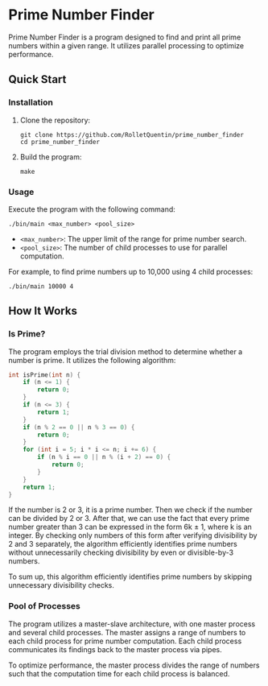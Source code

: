 # Prime Number Finder

Prime Number Finder is a program designed to find and print all prime numbers within a given range. It utilizes parallel processing to optimize performance.

## Quick Start

### Installation

1. Clone the repository:
    ```shell
    git clone https://github.com/RolletQuentin/prime_number_finder
    cd prime_number_finder
    ```

2. Build the program:
    ```shell
    make
    ```

### Usage

Execute the program with the following command:
```shell
./bin/main <max_number> <pool_size>
```

- `<max_number>`: The upper limit of the range for prime number search.
- `<pool_size>`: The number of child processes to use for parallel computation.

For example, to find prime numbers up to 10,000 using 4 child processes:
```shell
./bin/main 10000 4
```

## How It Works

### Is Prime?

The program employs the trial division method to determine whether a number is prime. It utilizes the following algorithm:

```c
int isPrime(int n) {
    if (n <= 1) {
        return 0;
    }
    if (n <= 3) {
        return 1;
    }
    if (n % 2 == 0 || n % 3 == 0) {
        return 0;
    }
    for (int i = 5; i * i <= n; i += 6) {
        if (n % i == 0 || n % (i + 2) == 0) {
            return 0;
        }
    }
    return 1;
}
```

If the number is 2 or 3, it is a prime number. Then we check if the number can be divided by 2 or 3. After that, we can use the fact that every prime number greater than 3 can be expressed in the form 6k ± 1, where k is an integer. By checking only numbers of this form after verifying divisibility by 2 and 3 separately, the algorithm efficiently identifies prime numbers without unnecessarily checking divisibility by even or divisible-by-3 numbers.

To sum up, this algorithm efficiently identifies prime numbers by skipping unnecessary divisibility checks.

### Pool of Processes

The program utilizes a master-slave architecture, with one master process and several child processes. The master assigns a range of numbers to each child process for prime number computation. Each child process communicates its findings back to the master process via pipes.

To optimize performance, the master process divides the range of numbers such that the computation time for each child process is balanced.
